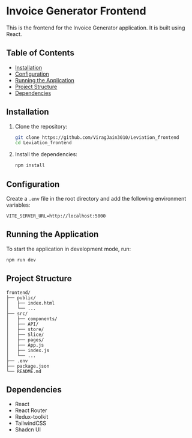# Invoice Generator Frontend

This is the frontend for the Invoice Generator application. It is built using React.

## Table of Contents

- [Installation](#installation)
- [Configuration](#configuration)
- [Running the Application](#running-the-application)
- [Project Structure](#project-structure)
- [Dependencies](#dependencies)

## Installation

1. Clone the repository:

    ```sh
    git clone https://github.com/ViragJain3010/Leviation_frontend
    cd Leviation_frontend
    ```

2. Install the dependencies:

    ```sh
    npm install
    ```

## Configuration

Create a `.env` file in the root directory and add the following environment variables:

```env
VITE_SERVER_URL=http://localhost:5000
```

## Running the Application

To start the application in development mode, run:

```sh
npm run dev
```

## Project Structure

```
frontend/
├── public/
│   ├── index.html
│   └── ...
├── src/
│   ├── components/
│   ├── API/
│   ├── store/
│   ├── Slice/
│   ├── pages/
│   ├── App.js
│   ├── index.js
│   └── ...
├── .env
├── package.json
└── README.md
```

## Dependencies

- React
- React Router
- Redux-toolkit
- TailwindCSS
- Shadcn UI